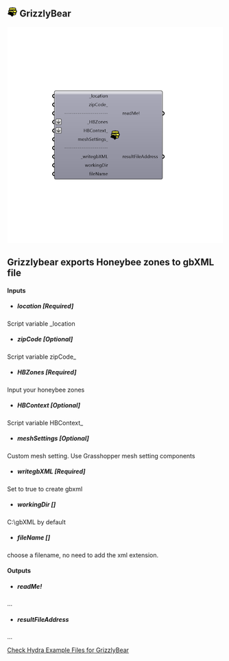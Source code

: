 ## ![](../../images/icons/GrizzlyBear.png) GrizzlyBear

![](../../images/components/GrizzlyBear.png)

Grizzlybear exports Honeybee zones to gbXML file
 -
 

#### Inputs
* ##### location [Required]
Script variable _location
* ##### zipCode [Optional]
Script variable zipCode_
* ##### HBZones [Required]
Input your honeybee zones
* ##### HBContext [Optional]
Script variable HBContext_
* ##### meshSettings [Optional]
Custom mesh setting. Use Grasshopper mesh setting components
* ##### writegbXML [Required]
Set to true to create gbxml
* ##### workingDir []
C:\gbXML by default
* ##### fileName []
choose a filename, no need to add the xml extension.  

#### Outputs
* ##### readMe!
...
* ##### resultFileAddress
...


[Check Hydra Example Files for GrizzlyBear](https://hydrashare.github.io/hydra/index.html?keywords=Honeybee_GrizzlyBear)